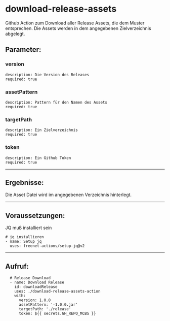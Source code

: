 # download-release-assets

Github Action zum Download aller Release Assets, die dem Muster entsprechen. Die Assets werden in dem angegebenen Zielverzeichnis abgelegt.

## Parameter:
  ### version
    description: Die Version des Releases
    required: true
  ### assetPattern
    description: Pattern für den Namen des Assets
    required: true
  ### targetPath
    description: Ein Zielverzeichnis
    required: true
  ### token
    description: Ein Github Token
    required: true

---

## Ergebnisse:

Die Asset Datei wird im angegebenen Verzeichnis hinterlegt.

---

## Voraussetzungen:

JQ muß installiert sein

    # jq installieren
    - name: Setup jq
      uses: freenet-actions/setup-jq@v2

---

## Aufruf:

      # Release Download
      - name: Download Release
        id: downloadRelease
        uses: ./download-release-assets-action
        with:
          version: 1.0.0
          assetPattern: '-1.0.0.jar'
          targetPath: './release'
          token: ${{ secrets.GH_REPO_MCBS }}